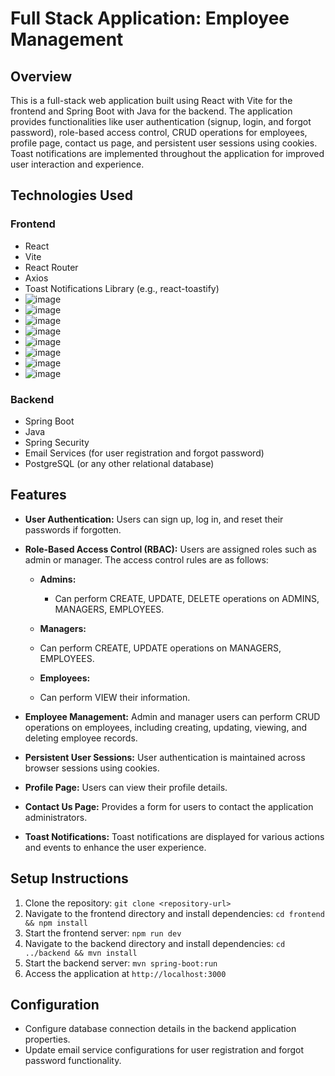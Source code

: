 # Full Stack Application: Employee Management

## Overview

This is a full-stack web application built using React with Vite for the frontend and Spring Boot with Java for the backend. The application provides functionalities like user authentication (signup, login, and forgot password), role-based access control, CRUD operations for employees, profile page, contact us page, and persistent user sessions using cookies. Toast notifications are implemented throughout the application for improved user interaction and experience.

## Technologies Used

### Frontend
- React
- Vite
- React Router
- Axios
- Toast Notifications Library (e.g., react-toastify)
- ![image](https://github.com/Pavithr-Kumar/emp-mgmt/assets/136888449/d464ab2e-7f84-4a47-809f-50687d0a3653)
- ![image](https://github.com/Pavithr-Kumar/emp-mgmt/assets/136888449/61fbb38c-cfa9-4851-a066-ac64a6ce0db2)
- ![image](https://github.com/Pavithr-Kumar/emp-mgmt/assets/136888449/3d0c8eee-0f2c-4d9e-ba0b-282c52ec34d0)
- ![image](https://github.com/Pavithr-Kumar/emp-mgmt/assets/136888449/165550a1-666f-4279-91e5-442f8450edd3)
- ![image](https://github.com/Pavithr-Kumar/emp-mgmt/assets/136888449/20c58752-b6f6-440a-8f6d-ffbd6f2d2331)
- ![image](https://github.com/Pavithr-Kumar/emp-mgmt/assets/136888449/f2623146-27ba-49a2-a4ad-b7e6f2a564cf)
- ![image](https://github.com/Pavithr-Kumar/emp-mgmt/assets/136888449/baed1e9d-9fa1-4bd9-8af4-719c1056097b)
- ![image](https://github.com/Pavithr-Kumar/emp-mgmt/assets/136888449/3af9d76f-d0fc-4bb8-aa3c-def267a4b000)

### Backend
- Spring Boot
- Java
- Spring Security
- Email Services (for user registration and forgot password)
- PostgreSQL (or any other relational database)

## Features

- **User Authentication:** Users can sign up, log in, and reset their passwords if forgotten.
- **Role-Based Access Control (RBAC):** Users are assigned roles such as admin or manager. The access control rules are as follows:
  - **Admins:**
    - Can perform CREATE, UPDATE, DELETE operations on ADMINS, MANAGERS, EMPLOYEES.
    
  - **Managers:**
   - Can perform CREATE, UPDATE operations on  MANAGERS, EMPLOYEES.
  - **Employees:**
   - Can perform VIEW their information.
     
- **Employee Management:** Admin and manager users can perform CRUD operations on employees, including creating, updating, viewing, and deleting employee records.
- **Persistent User Sessions:** User authentication is maintained across browser sessions using cookies.
- **Profile Page:** Users can view their profile details.
- **Contact Us Page:** Provides a form for users to contact the application administrators.
- **Toast Notifications:** Toast notifications are displayed for various actions and events to enhance the user experience.


## Setup Instructions

1. Clone the repository: `git clone <repository-url>`
2. Navigate to the frontend directory and install dependencies: `cd frontend && npm install`
3. Start the frontend server: `npm run dev`
4. Navigate to the backend directory and install dependencies: `cd ../backend && mvn install`
5. Start the backend server: `mvn spring-boot:run`
6. Access the application at `http://localhost:3000`

## Configuration

- Configure database connection details in the backend application properties.
- Update email service configurations for user registration and forgot password functionality.




